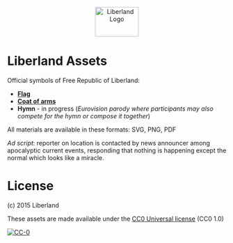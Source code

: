 <p>
<center>
   <img src="https://lgl.liberland.org/uploads/-/system/appearance/header_logo/1/Liberland_vlajka.png" alt="Liberland Logo" style="height: 68px; width:100px;"/>

</center>
</p>

# Liberland Assets

Official symbols of Free Republic of Liberland:
* **[Flag](/flag)**
* **[Coat of arms](/coat-of-arms)**
* **Hymn** - in progress (_Eurovision parody where participants may also compete for the hymn or compose it together_)

All materials are available in these formats: SVG, PNG, PDF

_Ad script_: reporter on location is contacted by news announcer among apocalyptic current events, responding that nothing is happening except the normal which looks like a miracle.

# License
(c) 2015 Liberland

These assets are made available under the [CC0 Universal license](https://creativecommons.org/publicdomain/zero/1.0/) (CC0 1.0)

[![CC-0](http://mirrors.creativecommons.org/presskit/buttons/88x31/svg/cc-zero.svg)](https://creativecommons.org/publicdomain/zero/1.0/)
